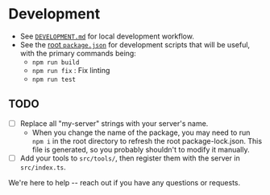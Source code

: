# Development

- See [`DEVELOPMENT.md`](../../doc/DEVELOPMENT.md) for local development workflow.
- See the [root `package.json`](../../package.json) for development scripts that will be useful, with the primary commands being:
  - `npm run build`
  - `npm run fix` : Fix linting
  - `npm run test`

## TODO

- [ ] Replace all "my-server" strings with your server's name.
  - When you change the name of the package, you may need to run `npm i` in the root directory to refresh the root package-lock.json. This file is generated, so you probably shouldn't to modify it manually.
- [ ] Add your tools to `src/tools/`, then register them with the server in `src/index.ts`.

We're here to help -- reach out if you have any questions or requests.
